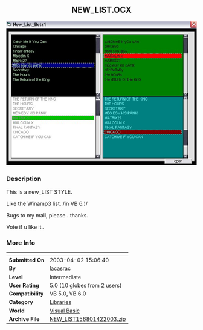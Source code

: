 ﻿<div align="center">

## NEW\_LIST\.OCX

<img src="PIC2003431338441748.jpg">
</div>

### Description

This is a new_LIST STYLE.

Like the Winamp3 list../in VB 6.)/

Bugs to my mail, please...thanks.

Vote if u like it..
 
### More Info
 


<span>             |<span>
---                |---
**Submitted On**   |2003-04-02 15:06:40
**By**             |[lacasrac](https://github.com/Planet-Source-Code/PSCIndex/blob/master/ByAuthor/lacasrac.md)
**Level**          |Intermediate
**User Rating**    |5.0 (10 globes from 2 users)
**Compatibility**  |VB 5\.0, VB 6\.0
**Category**       |[Libraries](https://github.com/Planet-Source-Code/PSCIndex/blob/master/ByCategory/libraries__1-49.md)
**World**          |[Visual Basic](https://github.com/Planet-Source-Code/PSCIndex/blob/master/ByWorld/visual-basic.md)
**Archive File**   |[NEW\_LIST156801422003\.zip](https://github.com/Planet-Source-Code/lacasrac-new-list-ocx__1-44439/archive/master.zip)








